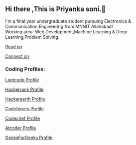 ## Hi there ,This is Priyanka soni.👋
I'm a final year undergraduate student pursuing Electronics & Communication Engineering from MNNIT Allahabad! </br>
Working area: Web Development,Machine Learning & Deep Learning,Problem Solving.

[Read on](https://medium.com/@PSoni_15)

[Connect on](https://www.linkedin.com/in/priyanka-soni-131668176)


### Coding Profiles:
[Leetcode Profile](https://leetcode.com/priyanka_1507/)

[Hackerrank Profile](https://www.hackerrank.com/priyankasoni0191)

[Hackerearth Profile](http://www.hackerearth.com/@priyanka2228)

[Codeforces Profile](https://codeforces.com/profile/PS1507)

[Codechef Profile](https://www.codechef.com/users/priyanka_1507)

[Atcoder Profile](https://atcoder.jp/users/PSoni)

[GeeksForGeeks Profile](https://auth.geeksforgeeks.org/user/priyankasoni01999/profile)



